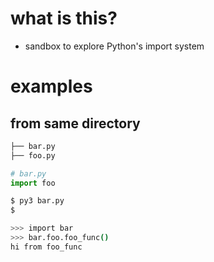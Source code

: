 # what is this?

* sandbox to explore Python's import system

# examples

## from same directory

```sh
├── bar.py
├── foo.py
```

```python
# bar.py
import foo
```

```sh
$ py3 bar.py
$
```

```sh
>>> import bar
>>> bar.foo.foo_func()
hi from foo_func
```
